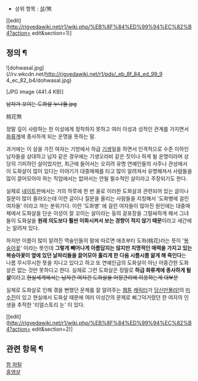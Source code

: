   * 상위 항목 : [살](%EC%82%B4.md)/煞  

[[edit](http://rigvedawiki.net/r1/wiki.php/%EB%8F%84%ED%99%94%EC%82%B4?action=
edit&section=1)]

## 정의 ¶

  

![dohwasal.jpg](//rv.wkcdn.net/http://rigvedawiki.net/r1/pds/_eb_8f_84_ed_99_9
4_ec_82_b4/dohwasal.jpg)

[JPG image (441.4 KB)]

  

<del>남자가 꼬이는 도화살 누나들.jpg</del>

  

桃花煞

  

정말 깊이 사랑하는 한 이성에게 정착하지 못하고 여러 이성과 성적인 관계를 가지면서
[화류계](%ED%99%94%EB%A5%98%EA%B3%84.md)에 종사하게 되는 운명을 뜻하는 말.

  

과거에는 이 살을 가진 여자는 기방에서 하급 [기생](%EA%B8%B0%EC%83%9D.md)일을 하면서 인격적으로 수준 이하인
남자들을 상대하고 남자 같은 경우에는 기생오라비 같은 짓이나 하게 될 운명이라며 상당히 기피하던 살이었지만, 최근에 들어서는 오히려 유명
연예인들의 사주나 관상에서 이 도화살이 많이 있다는 이야기가 대중매체를 타고 많이 알려져서 유명해져서 사람들을 많이 끌어모아야 하는
직업에서는 없어서는 안될 필수적인 살이라고 주장되기도 한다.

  

실제로 [네이트](%EB%84%A4%EC%9D%B4%ED%8A%B8.md)판에서는 거의 하루에 한 번 꼴로 이러한 도화살과 관련되어
있는 글이나 질문이 많이 올라오는데 이런 글이나 질문을 올리는 사람들을 지칭해서 '도화병에 걸린 여자들' 이라고 까는 분위기다. 이런
'도화병' 에 걸린 여자들이 많아진 원인에는 대중매체에서 도화살을 단순 이성이 잘 꼬이는 살이라는 둥의 겉포장을 그럴싸하게 해서 그녀들이
도화살을 **원래 의도보다 훨씬 미화시켜서 보는 경향이 적지 않기 때문**이라고 세간에는 알려져 있다.

  

하지만 이름이 많이 알려진 역술인들의 말에 따르면 애초부터 도화(桃花)라는 뜻이
'[복숭아](%EB%B3%B5%EC%88%AD%EC%95%84.md)[꽃](%EA%BD%83.md)' 이라는 뜻인데 **그렇게
빼어나게 아름답지는 않지만 치명적인 매력을 가지고 있는 복숭아꽃이 옆에 있던 날파리들을 끌어모아 홀리게 한 다음 시름시름 앓게 해
죽인다**는 나름 무시무시한 뜻을 지니고 있다고 하고 또 연예인급의 도화살이 아닌 어중간한 도화살은 없는 것만 못하다고 한다. 실제로 그런
도화살은 정말로 **하급 화류계에 종사하게 될 살**이라고.<del>현실세계에서는 남자건 여자건 도화살을 어장관리에 이용하는게
대부분</del>

  

실제로 도화살로 인해 겪을 뻔했던 문제를 잘 알려주는 [웹툰](%EC%9B%B9%ED%88%B0.md)
[캐릭터](%EC%BA%90%EB%A6%AD%ED%84%B0.md)가 [당신만몰라!](%EB%8B%B9%EC%8B%A0%EB%A7%8C%20%EB%AA%B0%EB%9D%BC%21.md)의
[미수진](%EB%AF%B8%EC%88%98%EC%A7%84.md)이 있고 현실에서 도화살 때문에 여러 이성간의 문제로 삐그덕거렸던 한
여자의 인생을 추적한 '리얼스토리 눈' 이 있다.

  

[[edit](http://rigvedawiki.net/r1/wiki.php/%EB%8F%84%ED%99%94%EC%82%B4?action=
edit&section=2)]

## 관련 항목 ¶

[팜 파탈](%ED%8C%9C%20%ED%8C%8C%ED%83%88.md)  
[홍염살](%ED%99%8D%EC%97%BC%EC%82%B4.md)

